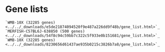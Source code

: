 # Gene lists

<!-- * [WMB-10X (32285 genes)](WMB-10X/gene_list.html)
* [MERFISH-C57BL6J-638850 (500 genes)](MERFISH-C57BL6J-638850/gene_list.html)
* [Zhuang-C57BL6J-1 (1122 genes)](Zhuang-C57BL6J-1/gene_list.html) -->
```{eval-rst}
`WMB-10X (32285 genes) <../../_downloads/e5de21874094520f9e487a226dd9f48b/gene_list.html>`_
`MERFISH-C57BL6J-638850 (500 genes) <../../_downloads/54f8c94c59bb7c322c5f933e0b151681/gene_list.html>`_
`WMB-10X (32285 genes) <../../_downloads/8230656d61437ae935b0215c3826b7a8/gene_list.html>`_
```